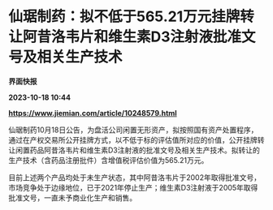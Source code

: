 # 仙琚制药：拟不低于565.21万元挂牌转让阿昔洛韦片和维生素D3注射液批准文号及相关生产技术
**界面快报**

**2023-10-18 10:44**

**https://www.jiemian.com/article/10248579.html**

仙琚制药10月18日公告，为盘活公司闲置无形资产，拟按照国有资产处置程序，通过在产权交易所公开挂牌方式，以不低于标的评估值所对应的价值，公开挂牌转让闲置药品阿昔洛韦片和维生素D3注射液的批准文号及相关生产技术。拟转让的生产技术（含药品注册批件）含增值税评估价值为565.21万元。

目前上述两个产品均处于未生产状态，其中阿昔洛韦片于2002年取得批准文号，市场竞争处于边缘地位，已于2021年停止生产；维生素D3注射液于2005年取得批准文号，一直未予商业化生产和销售。